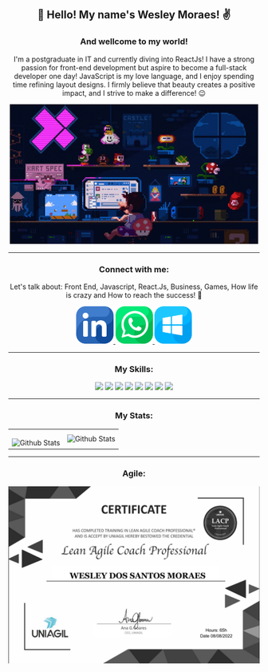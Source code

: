 <div align="center" dir="auto">

## :mushroom: Hello! My name's Wesley Moraes! :v:
### And wellcome to my world!

I'm a postgraduate in IT and currently diving into ReactJs! I have a strong passion for front-end development but aspire to become a full-stack developer one day! JavaScript is my love language, and I enjoy spending time refining layout designs. I firmly believe that beauty creates a positive impact, and I strive to make a difference! 😉

![alt text](https://github.com/wesley-moraes/my-stuff/blob/main/mario-pixel-art.gif " Coding")

<hr />

### Connect with me:

Let's talk about: Front End, Javascript, React.Js, Business, Games, How life is crazy and How to reach the success! :rocket:

<a href="https://www.linkedin.com/in/wesley-moraes/" target="_blank">
  <img alt="junior-linkedin" width="75" src="https://github.com/wesley-moraes/my-stuff/blob/main/linkedin_2504923.png" style="max-width: 100%" />
</a>
<a href="https://wa.me/5512997568988?text=Ol%C3%A1%21+Vim+do+seu+github+%3A%29+" target="_blank">
  <img alt="junior-whatsapp" width="75" src="https://github.com/wesley-moraes/my-stuff/blob/main/whatsapp_2504957.png" style="max-width: 100%" />
</a>
<a href="mailto:wesleycrz@hotmail.com?subject=Olá! Vim do seu github!&body=" target="_blank">
  <img alt="junior-email" width="75" src="https://github.com/wesley-moraes/my-stuff/blob/main/microsoft.png" style="max-width: 100%" />
</a>

<hr />

### My Skills:
<img width="75" src="https://cdn.jsdelivr.net/gh/devicons/devicon@latest/icons/html5/html5-original.svg" style="max-width: 100%" />
<img width="75" src="https://cdn.jsdelivr.net/gh/devicons/devicon@latest/icons/css3/css3-original.svg" style="max-width: 100%"/>
<img width="75" src="https://cdn.jsdelivr.net/gh/devicons/devicon@latest/icons/javascript/javascript-original.svg" style="max-width: 100%" />
<img width="75" src="https://cdn.jsdelivr.net/gh/devicons/devicon@latest/icons/sass/sass-original.svg" style="max-width: 100%" />
<img width="75" src="https://cdn.jsdelivr.net/gh/devicons/devicon@latest/icons/react/react-original.svg" style="max-width: 100%" />
<img width="75" src="https://cdn.jsdelivr.net/gh/devicons/devicon@latest/icons/astro/astro-original.svg" style="max-width: 100%" />
<img width="75" src="https://cdn.jsdelivr.net/gh/devicons/devicon@latest/icons/github/github-original.svg" style="max-width: 100%" />
<img width="75" src="https://cdn.jsdelivr.net/gh/devicons/devicon@latest/icons/photoshop/photoshop-original.svg" style="max-width: 100%" />

<hr />

### My Stats:

<table>
  <tr>
    <td>
      <br />
      <img
        align="left"
        src="https://github-readme-streak-stats.herokuapp.com/?user=wesley-moraes&theme=codeSTACKr&hide_border=false"
        alt="Github Stats"
      />
    </td>
    <td>
      <img
        align="left"
        src="https://github-readme-stats.vercel.app/api/top-langs/?username=wesley-moraes&theme=codeSTACKr&hide_border=false&include_all_commits=true&count_private=true&layout=compact"
        alt="Github Stats"
      />
    </td>
  </tr>
</table>

<hr />

### Agile:

<img src="https://github.com/wesley-moraes/my-stuff/blob/main/Certificado%20LACP.png?raw=true" />

</div>
